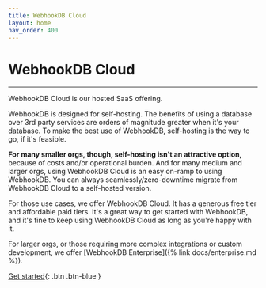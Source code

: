 ```yaml
---
title: WebhookDB Cloud
layout: home
nav_order: 400
---
```


# WebhookDB Cloud

<hr />

WebhookDB Cloud is our hosted SaaS offering.

WebhookDB is designed for self-hosting.
The benefits of using a database over 3rd party services are orders of magnitude greater
when it's your database. To make the best use of WebhookDB, self-hosting is the way to go, if it's feasible.

**For many smaller orgs, though, self-hosting isn't an attractive option,** because of costs and/or operational burden.
And for many medium and larger orgs, using WebhookDB Cloud is an easy on-ramp to using WebhookDB.
You can always seamlessly/zero-downtime migrate from WebhookDB Cloud to a self-hosted version.

For those use cases, we offer WebhookDB Cloud. It has a generous free tier and affordable paid tiers.
It's a great way to get started with WebhookDB, and it's fine to keep using WebhookDB Cloud
as long as you're happy with it.

For larger orgs, or those requiring more complex integrations or custom development, we offer [WebhookDB Enterprise]({% link docs/enterprise.md %}).

[Get started](https://webhookdb.com){: .btn .btn-blue }
